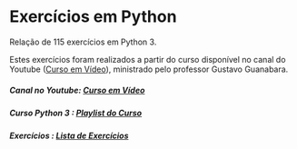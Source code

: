 # Exercícios em Python  

Relação de 115 exercícios em Python 3.  

Estes exercícios foram realizados a partir do curso disponível no canal do Youtube ([Curso em Vídeo](http://www.youtube.com/cursoemvideo)), ministrado pelo professor Gustavo Guanabara.  

##### Canal no Youtube: [Curso em Vídeo](http://www.youtube.com/cursoemvideo) 
##### Curso Python 3  : [Playlist do Curso](https://www.youtube.com/playlist?list=PLHz_AreHm4dlKP6QQCekuIPky1CiwmdI6)  
##### Exercícios      : [Lista de Exercícios](https://www.youtube.com/playlist?list=PLHz_AreHm4dm6wYOIW20Nyg12TAjmMGT-)  
